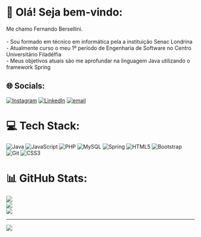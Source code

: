 # 🤠 Olá! Seja bem-vindo:
Me chamo Fernando Bersellini. <br><br>- Sou formado em técnico em informática pela a instituição Senac Londrina<br>- Atualmente curso o meu 1º período de Engenharia de Software no Centro Universitário Filadélfia<br>- Meus objetivos atuais são me aprofundar na linguagem Java utilizando o framework Spring


## 🌐 Socials:
[![Instagram](https://img.shields.io/badge/Instagram-%23E4405F.svg?logo=Instagram&logoColor=white)](https://instagram.com/fernando.bersellini) [![LinkedIn](https://img.shields.io/badge/LinkedIn-%230077B5.svg?logo=linkedin&logoColor=white)](https://linkedin.com/in/https://www.linkedin.com/in/fernandobersellini/) [![email](https://img.shields.io/badge/Email-D14836?logo=gmail&logoColor=white)](mailto:fernandobersellini@outlook.com.br) 

# 💻 Tech Stack:
![Java](https://img.shields.io/badge/java-%23ED8B00.svg?style=for-the-badge&logo=openjdk&logoColor=white) ![JavaScript](https://img.shields.io/badge/javascript-%23323330.svg?style=for-the-badge&logo=javascript&logoColor=%23F7DF1E) ![PHP](https://img.shields.io/badge/php-%23777BB4.svg?style=for-the-badge&logo=php&logoColor=white) ![MySQL](https://img.shields.io/badge/mysql-4479A1.svg?style=for-the-badge&logo=mysql&logoColor=white) ![Spring](https://img.shields.io/badge/spring-%236DB33F.svg?style=for-the-badge&logo=spring&logoColor=white) ![HTML5](https://img.shields.io/badge/html5-%23E34F26.svg?style=for-the-badge&logo=html5&logoColor=white) ![Bootstrap](https://img.shields.io/badge/bootstrap-%238511FA.svg?style=for-the-badge&logo=bootstrap&logoColor=white) ![Git](https://img.shields.io/badge/git-%23F05033.svg?style=for-the-badge&logo=git&logoColor=white) ![CSS3](https://img.shields.io/badge/css3-%231572B6.svg?style=for-the-badge&logo=css3&logoColor=white)
# 📊 GitHub Stats:
![](https://github-readme-stats.vercel.app/api?username=FernandoBersellini&theme=dark&hide_border=false&include_all_commits=true&count_private=false)<br/>
![](https://nirzak-streak-stats.vercel.app/?user=FernandoBersellini&theme=dark&hide_border=false)<br/>
![](https://github-readme-stats.vercel.app/api/top-langs/?username=FernandoBersellini&theme=dark&hide_border=false&include_all_commits=true&count_private=false&layout=compact)

---
[![](https://visitcount.itsvg.in/api?id=FernandoBersellini&icon=0&color=0)](https://visitcount.itsvg.in)

<!-- Proudly created with GPRM ( https://gprm.itsvg.in ) -->
